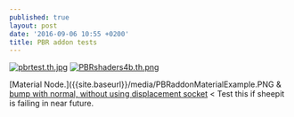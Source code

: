 ```yaml
---
published: true
layout: post
date: '2016-09-06 10:55 +0200'
title: PBR addon tests
---
```

[![pbrtest.th.jpg](https://cdn.scrot.moe/images/2016/09/06/pbrtest.th.jpg)](https://scrot.moe/image/kFPC) [![PBRshaders4b.th.png](https://cdn.scrot.moe/images/2016/09/06/PBRshaders4b.th.png)](https://scrot.moe/image/kQDj)

[Material Node.]({{site.baseurl}}/media/PBRaddonMaterialExample.PNG & [bump with normal, without using displacement socket](http://getblended.org/screens/cyclesbump.jpg) < Test this if sheepit is failing in near future.
